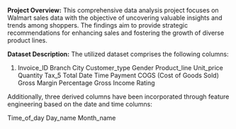 **Project Overview:**
This comprehensive data analysis project focuses on Walmart sales data with the objective of uncovering valuable insights and trends among shoppers. The findings aim to provide strategic recommendations for enhancing sales and fostering the growth of diverse product lines.

**Dataset Description:**
The utilized dataset comprises the following columns:

1. Invoice_ID
Branch
City
Customer_type
Gender
Product_line
Unit_price
Quantity
Tax_5
Total
Date
Time
Payment
COGS (Cost of Goods Sold)
Gross Margin Percentage
Gross Income
Rating

Additionally, three derived columns have been incorporated through feature engineering based on the date and time columns:

Time_of_day
Day_name
Month_name
